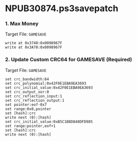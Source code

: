 # NPUB30874.ps3savepatch

### 1. Max Money

Target File: `GAMESAVE`

```
write at 0x3740:0x0098967F
write at 0x3A78:0x0098967F
```

### 2. Update Custom CRC64 for GAMESAVE (Required)

Target File: `GAMESAVE`

```
set crc_bandwidth:64
set crc_polynomial:0x42F0E1EBA9EA3693
set crc_initial_value:0x42F0E1EBA9EA3693
set crc_output_xor:0
set crc_reflection_input:1
set crc_reflection_output:1
set pointer:eof-0x7
set range:0x0,pointer
set [hash]:crc
write next (0):[hash]
set crc_initial_value:0xB5C1B8D848DFD985
set range:pointer,eof+1
set [hash]:crc
write next (0):[hash]
```

